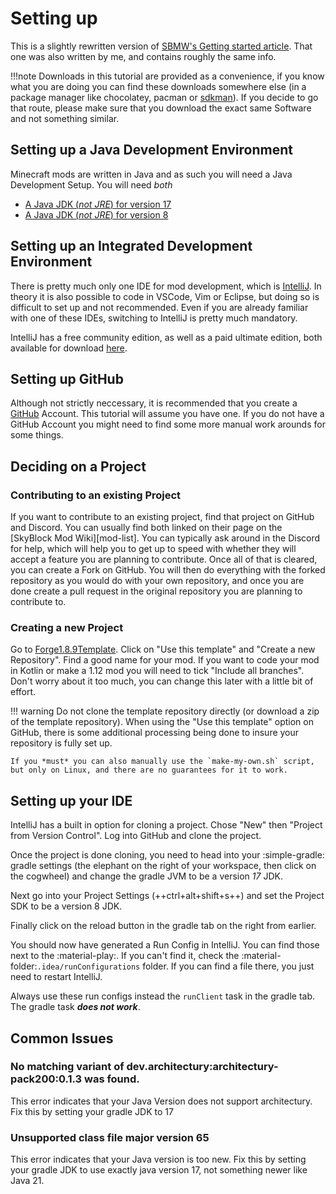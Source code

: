 # Setting up

This is a slightly rewritten version of [SBMW's Getting started article](https://web.archive.org/web/20240214104717/https://sbmw.ca/development/getting-started/). That one was also written by me, and contains roughly the same info.

!!!note
    Downloads in this tutorial are provided as a convenience, if you know what you are doing you can find these downloads somewhere else (in a package manager like chocolatey, pacman or [sdkman](https://sdkman.io/)). If you decide to go that route, please make sure that you download the exact same Software and not something similar.

## Setting up a Java Development Environment

Minecraft mods are written in Java and as such you will need a Java Development Setup. You will need *both*

 - [A Java JDK (*not JRE*) for version 17](https://adoptium.net/temurin/releases?version=17)
 - [A Java JDK (*not JRE*) for version 8](https://adoptium.net/temurin/releases?version=8)

## Setting up an Integrated Development Environment

There is pretty much only one IDE for mod development, which is [IntelliJ](https://www.jetbrains.com/idea/). In theory it is also possible to code in VSCode, Vim or Eclipse, but doing so is difficult to set up and not recommended. Even if you are already familiar with one of these IDEs, switching to IntelliJ is pretty much mandatory.

IntelliJ has a free community edition, as well as a paid ultimate edition, both available for download [here](https://www.jetbrains.com/idea/download/other.html).


## Setting up GitHub

Although not strictly neccessary, it is recommended that you create a [GitHub](https://github.com) Account. This tutorial will assume you have one. If you do not have a GitHub Account you might need to find some more manual work arounds for some things.

## Deciding on a Project

### Contributing to an existing Project

If you want to contribute to an existing project, find that project on GitHub and Discord. You can usually find both linked on their page on the [SkyBlock Mod Wiki][mod-list]. You can typically ask around in the Discord for help, which will help you to get up to speed with whether they will accept a feature you are planning to contribute. Once all of that is cleared, you can create a Fork on GitHub. You will then do everything with the forked repository as you would do with your own repository, and once you are done create a pull request in the original repository you are planning to contribute to.

### Creating a new Project

Go to [Forge1.8.9Template](https://github.com/nea89o/Forge1.8.9Template/). Click on "Use this template" and "Create a new Repository". Find a good name for your mod. If you want to code your mod in Kotlin or make a 1.12 mod you will need to tick "Include all branches". Don't worry about it too much, you can change this later with a little bit of effort.

!!! warning
    Do not clone the template repository directly (or download a zip of the template repository). When using the "Use this template" option on GitHub, there is some additional processing being done to insure your repository is fully set up.

    If you *must* you can also manually use the `make-my-own.sh` script, but only on Linux, and there are no guarantees for it to work.

## Setting up your IDE

IntelliJ has a built in option for cloning a project. Chose "New" then "Project from Version Control". Log into GitHub and clone the project.

Once the project is done cloning, you need to head into your :simple-gradle: gradle settings (the elephant on the right of your workspace, then click on the cogwheel) and change the gradle JVM to be a version *17* JDK.

Next go into your Project Settings (++ctrl+alt+shift+s++) and set the Project SDK to be a version 8 JDK.

Finally click on the reload button in the gradle tab on the right from earlier.

You should now have generated a Run Config in IntelliJ. You can find those next to the :material-play:. If you can't find it, check the :material-folder:`.idea/runConfigurations` folder. If you can find a file there, you just need to restart IntelliJ.

Always use these run configs instead the `runClient` task in the gradle tab. The gradle task ***does not work***.

## Common Issues

### No matching variant of dev.architectury:architectury-pack200:0.1.3 was found.

This error indicates that your Java Version does not support architectury. Fix this by setting your gradle JDK to 17

### Unsupported class file major version 65

This error indicates that your Java version is too new. Fix this by setting your gradle JDK to use exactly java version 17, not something newer like Java 21.






